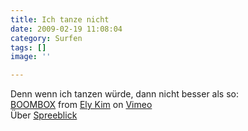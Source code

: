 ```yaml
---
title: Ich tanze nicht
date: 2009-02-19 11:08:04
category: Surfen
tags: []
image: ''

---
```


Denn wenn ich tanzen würde, dann nicht besser als so:  
[BOOMBOX](http://vimeo.com/3237836) from [Ely Kim](http://vimeo.com/user1308851) on [Vimeo](http://vimeo.com)  
Über [Spreeblick](http://www.spreeblick.com/2009/02/18/100-songs-100-dances/)
